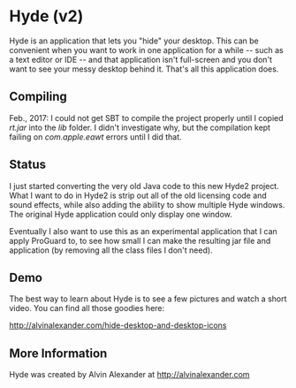 Hyde (v2)
=========

Hyde is an application that lets you "hide" your desktop.
This can be convenient when you want to work in one application for a while --
such as a text editor or IDE -- and that application isn't full-screen
and you don't want to see your messy desktop behind it.
That's all this application does.


Compiling
---------

Feb., 2017: I could not get SBT to compile the project properly until I copied 
*rt.jar* into the *lib* folder. I didn't investigate why, but the compilation 
kept failing on *com.apple.eawt* errors until I did that.


Status
------

I just started converting the very old Java code to this new Hyde2 project.
What I want to do in Hyde2 is strip out all of the old licensing code and
sound effects, while also adding the ability to show multiple Hyde windows.
The original Hyde application could only display one window.

Eventually I also want to use this as an experimental application that I 
can apply ProGuard to, to see how small I can make the resulting jar file
and application (by removing all the class files I don't need).


Demo
----

The best way to learn about Hyde is to see a few pictures and
watch a short video. You can find all those goodies here:

  http://alvinalexander.com/hide-desktop-and-desktop-icons


More Information
----------------

Hyde was created by Alvin Alexander at http://alvinalexander.com



